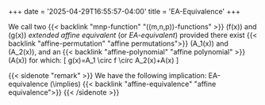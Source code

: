 +++
date = '2025-04-29T16:55:57-04:00'
title = 'EA-Equivalence'
+++

We call two {{< backlink "mnp-function" "\((m,n,p)\)-functions" >}}
\(f(x)\) and \(g(x)\) _extended affine equivalent_ (or _EA-equivalent_)
provided there exist
{{< backlink "affine-permutation" "affine permutations">}} \(A_1(x)\)
and \(A_2(x)\), and an
{{< backlink "affine-polynomial" "affine polynomial" >}} \(A(x)\) for
which:
\[
g(x)=A_1 \circ f \circ A_2(x)+A(x)
\]

{{< sidenote "remark" >}}
We have the following implication:
EA-equivalence \(\implies\)
{{< backlink "affine-equivalence" "affine equivalence">}}
{{< /sidenote >}}
